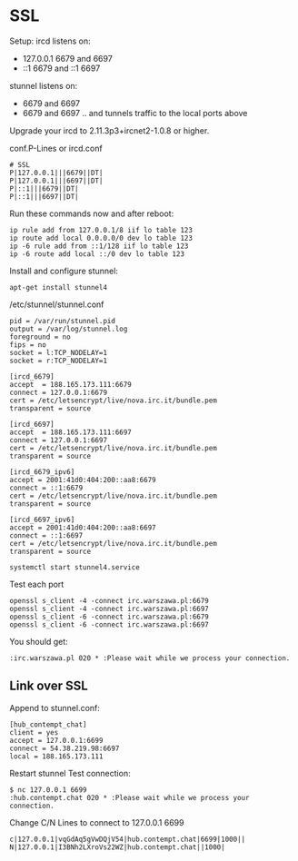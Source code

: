 # SSL
Setup:
ircd listens on:
* 127.0.0.1 6679 and 6697
* ::1 6679 and ::1 6697

stunnel listens on:
* <your-external-ipv4> 6679 and 6697
* <your-external-ipv6> 6679 and 6697
.. and tunnels traffic to the local ports above


Upgrade your ircd to 2.11.3p3+ircnet2-1.0.8 or higher.

conf.P-Lines or ircd.conf
```
# SSL
P|127.0.0.1|||6679||DT|
P|127.0.0.1|||6697||DT|
P|::1|||6679||DT|
P|::1|||6697||DT|
```

Run these commands now and after reboot:
```
ip rule add from 127.0.0.1/8 iif lo table 123
ip route add local 0.0.0.0/0 dev lo table 123
ip -6 rule add from ::1/128 iif lo table 123
ip -6 route add local ::/0 dev lo table 123
```

Install and configure stunnel:
```
apt-get install stunnel4
```

/etc/stunnel/stunnel.conf
```
pid = /var/run/stunnel.pid
output = /var/log/stunnel.log
foreground = no
fips = no
socket = l:TCP_NODELAY=1
socket = r:TCP_NODELAY=1

[ircd_6679]
accept  = 188.165.173.111:6679
connect = 127.0.0.1:6679
cert = /etc/letsencrypt/live/nova.irc.it/bundle.pem
transparent = source

[ircd_6697]
accept  = 188.165.173.111:6697
connect = 127.0.0.1:6697
cert = /etc/letsencrypt/live/nova.irc.it/bundle.pem
transparent = source

[ircd_6679_ipv6]
accept = 2001:41d0:404:200::aa8:6679
connect = ::1:6679
cert = /etc/letsencrypt/live/nova.irc.it/bundle.pem
transparent = source

[ircd_6697_ipv6]
accept = 2001:41d0:404:200::aa8:6697
connect = ::1:6697
cert = /etc/letsencrypt/live/nova.irc.it/bundle.pem
transparent = source
```

```
systemctl start stunnel4.service
```

Test each port
```
openssl s_client -4 -connect irc.warszawa.pl:6679
openssl s_client -4 -connect irc.warszawa.pl:6697
openssl s_client -6 -connect irc.warszawa.pl:6679
openssl s_client -6 -connect irc.warszawa.pl:6697
```
You should get:
```
:irc.warszawa.pl 020 * :Please wait while we process your connection.
```

## Link over SSL
Append to stunnel.conf:
```
[hub_contempt_chat]
client = yes
accept = 127.0.0.1:6699
connect = 54.38.219.98:6697
local = 188.165.173.111
```

Restart stunnel
Test connection:
```
$ nc 127.0.0.1 6699
:hub.contempt.chat 020 * :Please wait while we process your connection.
```

Change C/N Lines to connect to 127.0.0.1 6699
```
c|127.0.0.1|vqGdAq5gVwDQjV54|hub.contempt.chat|6699|1000||
N|127.0.0.1|I3BNh2LXroVs22WZ|hub.contempt.chat||1000|

```
